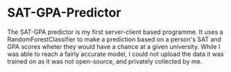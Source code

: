 # SAT-GPA-Predictor
The SAT-GPA predictor is my first server-client based programme. 
It uses a RandomForestClassifier to make a prediction based on a person's SAT and GPA scores wheter they would have a chance at a given university. 
While I was able to reach a fairly accurate model, I could not upload the data it was trained on as it was not open-source, and privately collected by me. 
